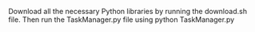 Download all the necessary Python libraries by running the download.sh file. Then run the TaskManager.py file using python TaskManager.py
